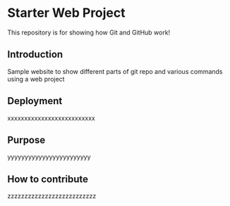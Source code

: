# Starter Web Project

This repository is for showing how Git and GitHub work!

## Introduction

Sample website to show different parts of git repo and various commands using a web project

## Deployment
xxxxxxxxxxxxxxxxxxxxxxxxxx

## Purpose
yyyyyyyyyyyyyyyyyyyyyyyy

## How to contribute
zzzzzzzzzzzzzzzzzzzzzzzzzz